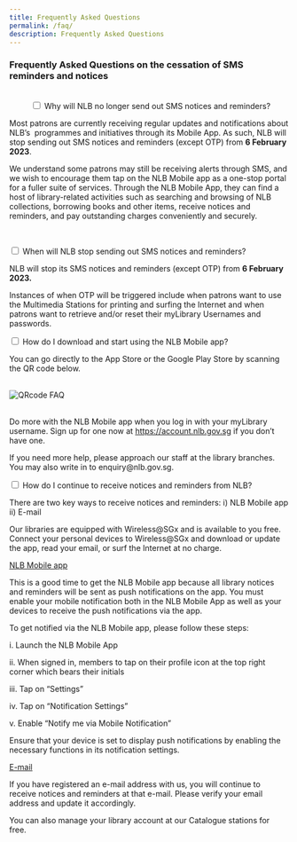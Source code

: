 ```yaml
---
title: Frequently Asked Questions
permalink: /faq/
description: Frequently Asked Questions
---
```

<h3>Frequently Asked Questions on the cessation of SMS reminders and notices</h3><br>

<div class="new-accordion">          
<input type="checkbox" id="acc1">
        <label for="acc1">Why will NLB no longer send out SMS notices and reminders? </label>
        <div class="new-accordion-content">
        <p>  Most patrons are currently receiving regular updates and notifications about NLB’s  programmes and initiatives through its Mobile App. As such, NLB will stop sending out SMS notices and reminders (except OTP) from <b>6 February 2023</b>.

We understand some patrons may still be receiving alerts through SMS, and we wish to encourage them tap on the NLB Mobile app as a one-stop portal for a fuller suite of services. Through the NLB Mobile App, they can find a host of library-related activities such as searching and browsing of NLB collections, borrowing books and other items, receive notices and reminders, and pay outstanding charges conveniently and securely.</p>
        </div>


<input type="checkbox" id="acc2">
        <label for="acc2">When will NLB stop sending out SMS notices and reminders?</label>
        <div class="new-accordion-content">
					<p>NLB will stop its SMS notices and reminders (except OTP) from <b>6 February 2023.</b></p><p> Instances of when OTP will be triggered include when patrons want to use the Multimedia Stations for printing and surfing the Internet and when patrons want to retrieve and/or reset their myLibrary Usernames and passwords.</p>
        </div>

<div class="new-accordion">          
<input type="checkbox" id="acc3">
		<label for="acc3">How do I download and start using the NLB Mobile app?</label>
		<div class="new-accordion-content">
        <p>
You can go directly to the App Store or the Google Play Store by scanning the QR code below.</p><br><div style="max-width: 400px"><img src="/images/QRcodeFAQ.jpg" alt="QRcode FAQ"></div></br></p><p>Do more with the NLB Mobile app when you log in with your myLibrary username. Sign up for one now at <a href="https://account.nlb.gov.sg">https://account.nlb.gov.sg</a> if you don’t have one.</p>
<p>If you need more help, please approach our staff at the library branches. You may also write in to enquiry@nlb.gov.sg. </p>
        </div>

<div class="new-accordion">          
<input type="checkbox" id="acc4">
		<label for="acc4">How do I continue to receive notices and reminders from NLB? </label>
		<div class="new-accordion-content">
        <p>There are two key ways to receive notices and reminders:
i)	NLB Mobile app
ii)	E-mail 
</p>
<p>Our libraries are equipped with Wireless@SGx and is available to you free. Connect your personal devices to Wireless@SGx and download or update the app, read your email, or surf the Internet at no charge. </p>
			<p><u>NLB Mobile app</u></p>
				<p>
This is a good time to get the NLB Mobile app because all library notices and reminders will be sent as push notifications on the app. You must enable your mobile notification both in the NLB Mobile App as well as your devices to receive the push notifications via the app.
			</p> <p>To get notified via the NLB Mobile app, please follow these steps:</p>
			<p>i.	Launch the NLB Mobile App</p>
<p>ii.	When signed in, members to tap on their profile icon at the top right corner which bears their initials</p>
			<p>iii.	Tap on “Settings”</p>
			<p>iv.	Tap on “Notification Settings”</p>
			<p>v.	Enable “Notify me via Mobile Notification”</p>
			<p>Ensure that your device is set to display push notifications by enabling the necessary functions in its notification settings.</p> 
			<p><u>E-mail</u></p>
<p>If you have registered an e-mail address with us, you will continue to receive notices and reminders at that e-mail. Please verify your email address and update it accordingly. </p><p>You can also manage your library account at our Catalogue stations for free.</p>
        </div>